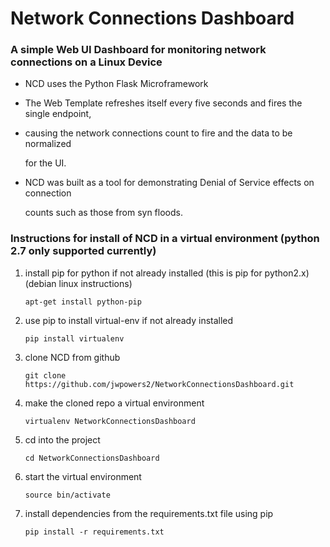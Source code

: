 # Network Connections Dashboard

### A simple Web UI Dashboard for monitoring network connections on a Linux Device

* NCD uses the Python Flask Microframework

* The Web Template refreshes itself every five seconds and fires the single endpoint,

* causing the network connections count to fire and the data to be normalized 

    for the UI.  

* NCD was built as a tool for demonstrating Denial of Service effects on connection

    counts such as those from syn floods.  

### Instructions for install of NCD in a virtual environment (python 2.7 only supported currently)

1. install pip for python if not already installed (this is pip for python2.x) (debian linux instructions)
   
    `apt-get install python-pip`

2. use pip to install virtual-env if not already installed

    `pip install virtualenv`

3. clone NCD from github 

    `git clone https://github.com/jwpowers2/NetworkConnectionsDashboard.git`

4. make the cloned repo a virtual environment 

    `virtualenv NetworkConnectionsDashboard`

5.  cd into the project

    `cd NetworkConnectionsDashboard`

6. start the virtual environment

    `source bin/activate`

7.  install dependencies from the requirements.txt file using pip

    `pip install -r requirements.txt`


